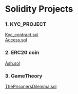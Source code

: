# Solidity Projects

###  1. KYC_PROJECT
[Kyc_contract.sol](https://ipfs.io/ipfs/QmYUtLf5nr4xNSKpRgQPMU7utiLY9VXh4oz6GceJUweJsi)<br/>
[Access.sol](https://ipfs.io/ipfs/QmP5XWaM2W1vmaBwhCfcXyH5vteGM6KeYNfVHDir9bWdqT)
      
###  2. ERC20 coin
[Ash.sol](https://ipfs.io/ipfs/QmbAZTPBeq5KvukXTSDtJ6ENZJsHUjNPPnRzrFq2SkJy5b)
###  3. GameTheory
[ThePrisonersDilemma.sol](https://ipfs.io/ipfs/QmRvHnyrxJcUv4dW9VZwYBZpmbqiEM1jy6GBPAzFpPpu2U)


